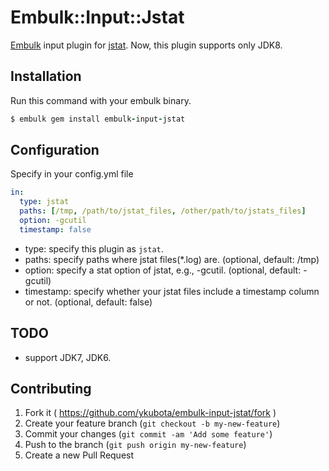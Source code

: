# Embulk::Input::Jstat

[Embulk](https://github.com/embulk/embulk) input plugin for [jstat](http://docs.oracle.com/javase/8/docs/technotes/tools/unix/jstat.html).
Now, this plugin supports only JDK8.

## Installation

Run this command with your embulk binary.

```ruby
$ embulk gem install embulk-input-jstat
```

## Configuration

Specify in your config.yml file

```yaml
in:
  type: jstat
  paths: [/tmp, /path/to/jstat_files, /other/path/to/jstats_files]
  option: -gcutil
  timestamp: false
```

- type: specify this plugin as `jstat`.
- paths: specify paths where jstat files(\*.log) are. (optional, default: /tmp)
- option: specify a stat option of jstat, e.g., -gcutil. (optional, default: -gcutil)
- timestamp: specify whether your jstat files include a timestamp column or not. (optional, default: false)

## TODO

- support JDK7, JDK6.

## Contributing

1. Fork it ( https://github.com/ykubota/embulk-input-jstat/fork )
2. Create your feature branch (`git checkout -b my-new-feature`)
3. Commit your changes (`git commit -am 'Add some feature'`)
4. Push to the branch (`git push origin my-new-feature`)
5. Create a new Pull Request

